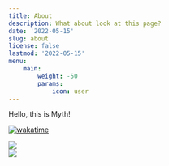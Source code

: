 ```yaml
---
title: About
description: What about look at this page?
date: '2022-05-15'
slug: about
license: false
lastmod: '2022-05-15'
menu:
    main: 
        weight: -50
        params:
            icon: user
---
```


Hello, this is Myth!

[![wakatime](https://wakatime.com/badge/user/fbf439cc-9e02-45cc-bb7f-21ca6fd95e8d.svg)](https://wakatime.com/@fbf439cc-9e02-45cc-bb7f-21ca6fd95e8d)

<a href="https://github.com/Mythologyli">
  <img align="center" src="https://github-readme-stats.vercel.app/api?username=Mythologyli&show_icons=true&count_private=true" />
</a>

<br>

<a href="https://github.com/Mythologyli">
  <img align="center" src="https://github-readme-stats.vercel.app/api/wakatime?username=Mythologyli&custom_title=Coding%20Time%20Last%20Week&layout=compact" />
</a>
